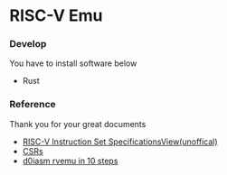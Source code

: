 # RISC-V Emu

### Develop
You have to install software below
- Rust

### Reference
Thank you for your great documents
- [RISC-V Instruction Set SpecificationsView(unoffical)](https://msyksphinz-self.github.io/riscv-isadoc/html/index.html)
- [CSRs](https://www.aps-web.jp/academy/risc-v/584/)
- [d0iasm rvemu in 10 steps](https://book.rvemu.app/setup-and-implement-two-instructions)